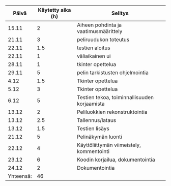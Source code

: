 
|Päivä|Käytetty aika (h)| Selitys|
|---|---|---|
|15.11|2|Aiheen pohdinta ja vaatimusmäärittely|
|21.11|3|peliruudukon toteutus|
|22.11|1.5|testien aloitus|
|22.11|1|väliaikainen ui|
|28.11|1|tkinter opettelua|
|29.11|5|pelin tarkistusten ohjelmointia|
|4.12|1.5|Tkinter opettelua|
|5.12|3|Tkinter opettelua|
|6.12|5|Testien tekoa, toiminnallisuuden korjaamista|
|13.12|2|Peliluokkien rekonstruktointia|
|13.12|2.5|Tallennus/lataus|
|13.12|1.5|Testien lisäys|
|21.12|5|Pelinäkymän luonti|
|22.12|4|Käyttöliittymän viimeistely, kommentointi|
|23.12|6|Koodin korjailua, dokumentointia|
|24.12|2|Dokumentointia|
|Yhteensä: |46|
